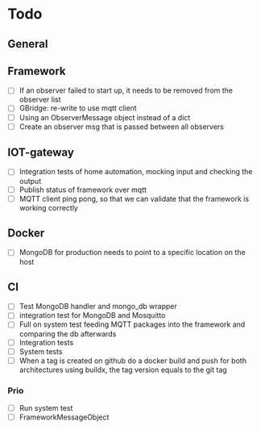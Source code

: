 # Todo

## General

## Framework
-  [ ] If an observer failed to start up, it needs to be removed from the observer list
-  [ ] GBridge: re-write to use mqtt client
-  [ ] Using an ObserverMessage object instead of a dict
-  [ ] Create an observer msg that is passed between all observers

## IOT-gateway
-  [ ] Integration tests of home automation, mocking input and checking the output 
-  [ ] Publish status of framework over mqtt 
-  [ ] MQTT client ping pong, so that we can validate that the framework is working correctly

## Docker
-  [ ] MongoDB for production needs to point to a specific location on the host

## CI
-  [ ] Test MongoDB handler and mongo_db wrapper
-  [ ] integration test for MongoDB and Mosquitto
-  [ ] Full on system test feeding MQTT packages into the framework and comparing the db afterwards
-  [ ] Integration tests
-  [ ] System tests
-  [ ] When a tag is created on github do a docker build and push for both architectures using buildx, the tag version equals to the git tag

### Prio
-  [ ] Run system test
-  [ ] FrameworkMessageObject
